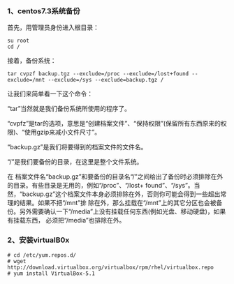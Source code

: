 ### 1、centos7.3系统备份

首先，用管理员身份进入根目录：

```linux
su root
cd /
```

接着，备份系统：

```linux
tar cvpzf backup.tgz --exclude=/proc --exclude=/lost+found --exclude=/mnt --exclude=/sys --exclude=backup.tgz /
```

让我们来简单看一下这个命令：

“tar”当然就是我们备份系统所使用的程序了。

“cvpfz”是tar的选项，意思是“创建档案文件”、“保持权限”\(保留所有东西原来的权限\)、“使用gzip来减小文件尺寸”。

“backup.gz”是我们将要得到的档案文件的文件名。

“/”是我们要备份的目录，在这里是整个文件系统。

在 档案文件名“backup.gz”和要备份的目录名“/”之间给出了备份时必须排除在外的目录。有些目录是无用的，例如“/proc”、“/lost+ found”、“/sys”。当然，“backup.gz”这个档案文件本身必须排除在外，否则你可能会得到一些超出常理的结果。如果不把“/mnt”排 除在外，那么挂载在“/mnt”上的其它分区也会被备份。另外需要确认一下“/media”上没有挂载任何东西\(例如光盘、移动硬盘\)，如果有挂载东西， 必须把“/media”也排除在外。

### 2、安装virtualB0x

```linux
# cd /etc/yum.repos.d/
# wget http://download.virtualbox.org/virtualbox/rpm/rhel/virtualbox.repo
# yum install VirtualBox-5.1
```



